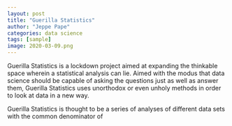 ```yaml
---
layout: post
title: "Guerilla Statistics"
author: "Jeppe Pape"
categories: data science
tags: [sample]
image: 2020-03-09.png
---
```


Guerilla Statistics is a lockdown project aimed at expanding the thinkable space wherein a statistical analysis can lie. Aimed with the modus that data science should be capable of asking the questions just as well as answer them, Guerilla Statistics uses unorthodox or even unholy methods in order to look at data in a new way.

Guerilla Statistics is thought to be a series of analyses of different data sets with the common denominator of 